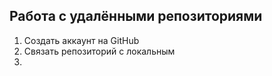 ## Работа с удалёнными репозиториями
1. Создать аккаунт на GitHub
3. Связать репозиторий с локальным
4. 
